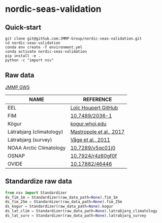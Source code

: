 # nordic-seas-validation

## Quick-start

```shell
git clone git@github.com:JMMP-Group/nordic-seas-validation.git
cd nordic-seas-validation
conda env create -f environment.yml
conda activate nordic-seas-validation
pip install -e .
python -c "import nsv"
```

## Raw data
[JMMP GWS](https://gws-access.jasmin.ac.uk/public/jmmp/NORVAL/)

| NAME | REFERENCE |
|---|---|
| EEL | [Loïc Houpert GitHub](https://github.com/lhoupert/analysis_eel_data)
| FIM | [10.7489/2036-1](https://doi.org/10.7489/2036-1) |
| Kögur | [kogur.whoi.edu](http://kogur.whoi.edu/php/index.php#gridded) |
| Látrabjarg (climatology) | [Mastropole et al., 2017](https://doi.org/10.1002/2016JC012007) |
| Látrabjarg (survey) | [Våge et al., 2011](https://doi.org/10.1038/ngeo1234) |
| NOAA Arctic Climatology | [10.7289/v5qc01j0](https://doi.org/10.7289/v5qc01j0) |
| OSNAP | [10.7924/r4z60gf0f](https://doi.org/10.7924/r4z60gf0f) |
| OVIDE | [10.17882/46446](https://doi.org/10.17882/46446)


## Standardize raw data

```python
from nsv import Standardizer
ds_fim_1m = Standardizer(raw_data_path=None).fim_1m
ds_fim_25m = Standardizer(raw_data_path=None).fim_25m
ds_kogur = Standardizer(raw_data_path=None).kogur
ds_lat_clim = Standardizer(raw_data_path=None).latrabjarg_climatology
ds_lat_surv = Standardizer(raw_data_path=None).latrabjarg_survey
```
